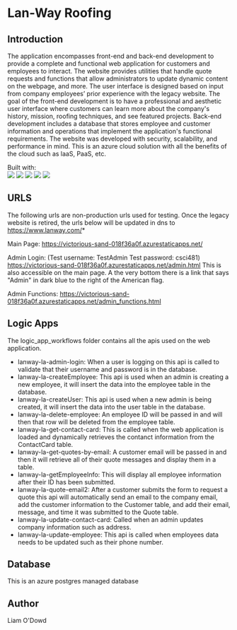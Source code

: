 # Lan-Way Roofing

## Introduction

The application encompasses front-end and back-end development to provide a complete and functional web application for customers and employees to interact. The website provides utilities that handle quote requests and functions that allow administrators to update dynamic content on the webpage, and more. The user interface is designed based on input from company employees’ prior experience with the legacy website. The goal of the front-end development is to have a professional and aesthetic user interface where customers can learn more about the company's history, mission, roofing techniques, and see featured projects. Back-end development includes a database that stores employee and customer information and operations that implement the application's functional requirements. The website was developed with security, scalability, and performance in mind. This is an azure cloud solution with all the benefits of the cloud such as laaS, PaaS, etc.

Built with: 
<br/>
<img src="https://img.shields.io/badge/HTML5-E34F26?style=for-the-badge&logo=html5&logoColor=white" />
<img src="https://img.shields.io/badge/CSS3-1572B6?style=for-the-badge&logo=css3&logoColor=white" />
<img src="https://img.shields.io/badge/JavaScript-F7DF1E?style=for-the-badge&logo=javascript&logoColor=black" />
<img src="https://img.shields.io/badge/PostgreSQL-316192?style=for-the-badge&logo=postgresql&logoColor=white" />
<img src="https://img.shields.io/badge/Microsoft_Azure-0089D6?style=for-the-badge&logo=microsoft-azure&logoColor=white" />


## URLS
The following urls are non-production urls used for testing. Once the legacy website is retired, the urls below will be updated in dns to https://www.lanway.com/*
<br/>

Main Page:
https://victorious-sand-018f36a0f.azurestaticapps.net/
<br/>

Admin Login:
(Test username: TestAdmin Test password: csci481)
https://victorious-sand-018f36a0f.azurestaticapps.net/admin.html
This is also accessible on the main page. A the very bottom there is a link that says "Admin" in dark blue to the right of the American flag.


Admin Functions:
https://victorious-sand-018f36a0f.azurestaticapps.net/admin_functions.html

## Logic Apps
The logic_app_workflows folder contains all the apis used on the web application.

- lanway-la-admin-login: When a user is logging on this api is called to validate that their username and password is in the database.
- lanway-la-createEmployee: This api is used when an admin is creating a new employee, it will insert the data into the employee table in the database.
- lanway-la-createUser: This api is used when a new admin is being created, it will insert the data into the user table in the database.
- lanway-la-delete-employee: An employee ID will be passed in and will then that row will be deleted from the employee table.
- lanway-la-get-contact-card: This is called when the web application is loaded and dynamically retrieves the contanct information from the ContactCard table.
- lanway-la-get-quotes-by-email: A customer email will be passed in and then it will retrieve all of their quote messages and display them in a table.
- lanway-la-getEmployeeInfo: This will display all employee information after their ID has been submitted.
- lanway-la-quote-email2: After a customer submits the form to request a quote this api will automatically send an email to the company email, add the customer information to the Customer table, and add their email, message, and time it was submitted to the Quote table. 
- lanway-la-update-contact-card: Called when an admin updates company information such as address.
- lanway-la-update-employee: This api is called when employees data needs to be updated such as their phone number. 

## Database
This is an azure postgres managed database

## Author
Liam O'Dowd
